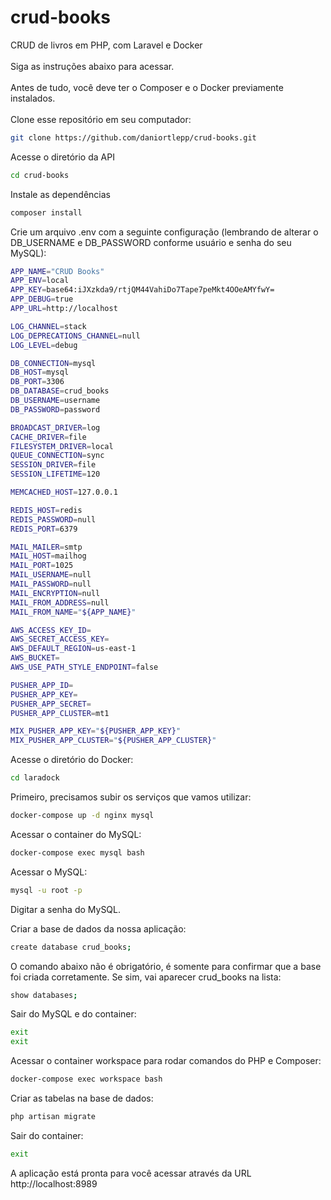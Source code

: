 # crud-books
CRUD de livros em PHP, com Laravel e Docker\
\
Siga as instruções abaixo para acessar.\
\
Antes de tudo, você deve ter o Composer e o Docker previamente instalados.\
\
Clone esse repositório em seu computador:
```sh
git clone https://github.com/daniortlepp/crud-books.git
```

Acesse o diretório da API
```sh
cd crud-books
```

Instale as dependências
```sh
composer install
```

Crie um arquivo .env com a seguinte configuração (lembrando de alterar o DB_USERNAME e DB_PASSWORD conforme usuário e senha do seu MySQL):
```sh
APP_NAME="CRUD Books"
APP_ENV=local
APP_KEY=base64:iJXzkda9/rtjQM44VahiDo7Tape7peMkt4OOeAMYfwY=
APP_DEBUG=true
APP_URL=http://localhost

LOG_CHANNEL=stack
LOG_DEPRECATIONS_CHANNEL=null
LOG_LEVEL=debug

DB_CONNECTION=mysql
DB_HOST=mysql
DB_PORT=3306
DB_DATABASE=crud_books
DB_USERNAME=username
DB_PASSWORD=password

BROADCAST_DRIVER=log
CACHE_DRIVER=file
FILESYSTEM_DRIVER=local
QUEUE_CONNECTION=sync
SESSION_DRIVER=file
SESSION_LIFETIME=120

MEMCACHED_HOST=127.0.0.1

REDIS_HOST=redis
REDIS_PASSWORD=null
REDIS_PORT=6379

MAIL_MAILER=smtp
MAIL_HOST=mailhog
MAIL_PORT=1025
MAIL_USERNAME=null
MAIL_PASSWORD=null
MAIL_ENCRYPTION=null
MAIL_FROM_ADDRESS=null
MAIL_FROM_NAME="${APP_NAME}"

AWS_ACCESS_KEY_ID=
AWS_SECRET_ACCESS_KEY=
AWS_DEFAULT_REGION=us-east-1
AWS_BUCKET=
AWS_USE_PATH_STYLE_ENDPOINT=false

PUSHER_APP_ID=
PUSHER_APP_KEY=
PUSHER_APP_SECRET=
PUSHER_APP_CLUSTER=mt1

MIX_PUSHER_APP_KEY="${PUSHER_APP_KEY}"
MIX_PUSHER_APP_CLUSTER="${PUSHER_APP_CLUSTER}"

```

Acesse o diretório do Docker:
```sh
cd laradock
```

Primeiro, precisamos subir os serviços que vamos utilizar:
```sh
docker-compose up -d nginx mysql
```

Acessar o container do MySQL:
```sh
docker-compose exec mysql bash
```

Acessar o MySQL:
```sh
mysql -u root -p
```

Digitar a senha do MySQL.

Criar a base de dados da nossa aplicação:
```sh
create database crud_books;
```

O comando abaixo não é obrigatório, é somente para confirmar que a base foi criada corretamente. Se sim, vai aparecer crud_books na lista:
```sh
show databases;
```

Sair do MySQL e do container:
```sh
exit
exit
```

Acessar o container workspace para rodar comandos do PHP e Composer:
```sh
docker-compose exec workspace bash
```

Criar as tabelas na base de dados:
```sh
php artisan migrate
```

Sair do container:
```sh
exit
```

A aplicação está pronta para você acessar através da URL http://localhost:8989

